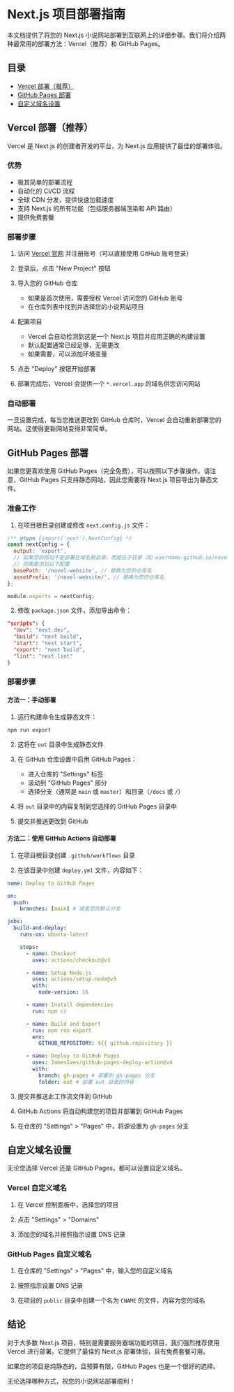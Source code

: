 # Next.js 项目部署指南

本文档提供了将您的 Next.js 小说网站部署到互联网上的详细步骤。我们将介绍两种最常用的部署方法：Vercel（推荐）和 GitHub Pages。

## 目录

- [Vercel 部署（推荐）](#vercel-部署推荐)
- [GitHub Pages 部署](#github-pages-部署)
- [自定义域名设置](#自定义域名设置)

## Vercel 部署（推荐）

Vercel 是 Next.js 的创建者开发的平台，为 Next.js 应用提供了最佳的部署体验。

### 优势

- 极其简单的部署流程
- 自动化的 CI/CD 流程
- 全球 CDN 分发，提供快速加载速度
- 支持 Next.js 的所有功能（包括服务器端渲染和 API 路由）
- 提供免费套餐

### 部署步骤

1. 访问 [Vercel 官网](https://vercel.com/) 并注册账号（可以直接使用 GitHub 账号登录）

2. 登录后，点击 "New Project" 按钮

3. 导入您的 GitHub 仓库
   - 如果是首次使用，需要授权 Vercel 访问您的 GitHub 账号
   - 在仓库列表中找到并选择您的小说网站项目

4. 配置项目
   - Vercel 会自动检测到这是一个 Next.js 项目并应用正确的构建设置
   - 默认配置通常已经足够，无需更改
   - 如果需要，可以添加环境变量

5. 点击 "Deploy" 按钮开始部署

6. 部署完成后，Vercel 会提供一个 `*.vercel.app` 的域名供您访问网站

### 自动部署

一旦设置完成，每当您推送更改到 GitHub 仓库时，Vercel 会自动重新部署您的网站。这使得更新网站变得非常简单。

## GitHub Pages 部署

如果您更喜欢使用 GitHub Pages（完全免费），可以按照以下步骤操作。请注意，GitHub Pages 只支持静态网站，因此您需要将 Next.js 项目导出为静态文件。

### 准备工作

1. 在项目根目录创建或修改 `next.config.js` 文件：

```js
/** @type {import('next').NextConfig} */
const nextConfig = {
  output: 'export',
  // 如果您的网站不是部署在域名根目录，而是在子目录（如 username.github.io/novel-website）
  // 则需要添加以下配置
  basePath: '/novel-website', // 替换为您的仓库名
  assetPrefix: '/novel-website/', // 替换为您的仓库名
};

module.exports = nextConfig;
```

2. 修改 `package.json` 文件，添加导出命令：

```json
"scripts": {
  "dev": "next dev",
  "build": "next build",
  "start": "next start",
  "export": "next build",
  "lint": "next lint"
}
```

### 部署步骤

#### 方法一：手动部署

1. 运行构建命令生成静态文件：

```bash
npm run export
```

2. 这将在 `out` 目录中生成静态文件

3. 在 GitHub 仓库设置中启用 GitHub Pages：
   - 进入仓库的 "Settings" 标签
   - 滚动到 "GitHub Pages" 部分
   - 选择分支（通常是 `main` 或 `master`）和目录（`/docs` 或 `/`）

4. 将 `out` 目录中的内容复制到您选择的 GitHub Pages 目录中

5. 提交并推送更改到 GitHub

#### 方法二：使用 GitHub Actions 自动部署

1. 在项目根目录创建 `.github/workflows` 目录

2. 在该目录中创建 `deploy.yml` 文件，内容如下：

```yaml
name: Deploy to GitHub Pages

on:
  push:
    branches: [main] # 或者您的默认分支

jobs:
  build-and-deploy:
    runs-on: ubuntu-latest

    steps:
      - name: Checkout
        uses: actions/checkout@v3

      - name: Setup Node.js
        uses: actions/setup-node@v3
        with:
          node-version: 16

      - name: Install dependencies
        run: npm ci

      - name: Build and Export
        run: npm run export
        env:
          GITHUB_REPOSITORY: ${{ github.repository }}

      - name: Deploy to GitHub Pages
        uses: JamesIves/github-pages-deploy-action@v4
        with:
          branch: gh-pages # 部署到 gh-pages 分支
          folder: out # 部署 out 目录的内容
```

3. 提交并推送此工作流文件到 GitHub

4. GitHub Actions 将自动构建您的项目并部署到 GitHub Pages

5. 在仓库的 "Settings" > "Pages" 中，将源设置为 `gh-pages` 分支

## 自定义域名设置

无论您选择 Vercel 还是 GitHub Pages，都可以设置自定义域名。

### Vercel 自定义域名

1. 在 Vercel 控制面板中，选择您的项目

2. 点击 "Settings" > "Domains"

3. 添加您的域名并按照指示设置 DNS 记录

### GitHub Pages 自定义域名

1. 在仓库的 "Settings" > "Pages" 中，输入您的自定义域名

2. 按照指示设置 DNS 记录

3. 在项目的 `public` 目录中创建一个名为 `CNAME` 的文件，内容为您的域名

## 结论

对于大多数 Next.js 项目，特别是需要服务器端功能的项目，我们强烈推荐使用 Vercel 进行部署。它提供了最佳的 Next.js 部署体验，且有免费套餐可用。

如果您的项目是纯静态的，且预算有限，GitHub Pages 也是一个很好的选择。

无论选择哪种方式，祝您的小说网站部署顺利！